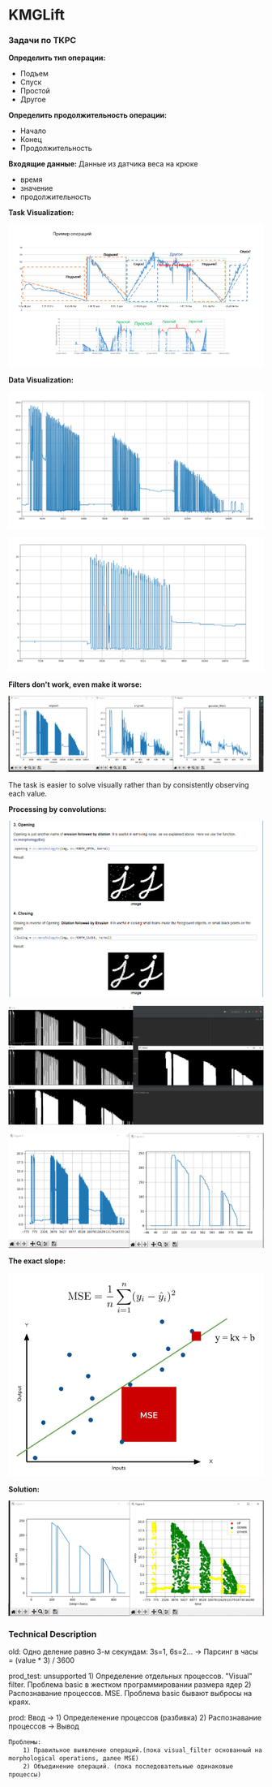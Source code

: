 # KMGLift

### Задачи по ТКРС

**Определить тип операции:**
- Подъем
- Спуск
- Простой
- Другое

**Определить продолжительность операции:**
- Начало
- Конец
- Продолжительность

**Входящие данные:** Данные из датчика веса на крюке 
- время
- значение
- продолжительность


**Task Visualization:**

![Task_Visualization](https://github.com/Alar-q/KMGLift/blob/main/assets/1_TKRS_Tasks_Example.png)

**Data Visualization:**

![Data_Visualization1](https://github.com/Alar-q/KMGLift/blob/main/assets/2_TKRS_Tasks_Data1.png)

![Data_Visualization2](https://github.com/Alar-q/KMGLift/blob/main/assets/3_TKRS_Tasks_Data2.png)


**Filters don't work, even make it worse:**

![Filters](https://github.com/Alar-q/KMGLift/blob/main/assets/4_TKRS_Tasks_Filter1.png)

The task is easier to solve visually rather than by consistently observing each value. 

**Processing by convolutions:**

![Solution_1](https://github.com/Alar-q/KMGLift/blob/main/assets/5_TKRS_Tasks_Sol1_1.png)

![Solution_2](https://github.com/Alar-q/KMGLift/blob/main/assets/6_TKRS_Tasks_Sol1.png)

![Solution_3](https://github.com/Alar-q/KMGLift/blob/main/assets/7_TKRS_Tasks_Sol2.png)

**The exact slope:** 

![Solution_4](https://github.com/Alar-q/KMGLift/blob/main/assets/8_TKRS_Tasks_Sol3_1.png)

**Solution:**

![Solution_5](https://github.com/Alar-q/KMGLift/blob/main/assets/9_TKRS_Tasks_Sol3.png)

### Technical Description

old:
    Одно деление равно 3-м секундам: 3s=1, 6s=2... -> 
        Парсинг в часы = (value * 3) / 3600

prod_test:
    unsupported
    1) Определение отдельных процессов. "Visual" filter. Проблема basic в жестком программировании размера ядер
    2) Распознавание процессов. MSE. Проблема basic бывают выбросы на краях. 
    
prod:
    Ввод ->
    1) Определенение процессов (разбивка)
    2) Распознавание процессов
    -> Вывод

    Проблемы:
        1) Правильное выявление операций.(пока visual_filter основанный на morphological operations, далее MSE)
        2) Объединение операций. (пока последовательные одинаковые процессы)
